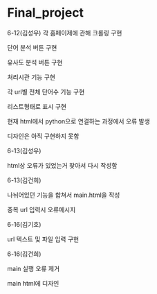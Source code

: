 # Final_project
6-12(김성우)
각 홈페이제에 관해 크롤링 구현

단어 분석 버튼 구현

유사도 분석 버튼 구현

처리시관 기능 구현

각 url별 전체 단어수 기능 구현

리스트형태로 표시 구현

현재 html에서 python으로 연결하는 과정에서 오류 발생

디자인은 아직 구현하지 못함

6-13(김성우)

html상 오류가 있었는거 찾아서 다시 작성함

6-13(김건희)

나뉘어있던 기능을 합쳐서 main.html을 작성

중복 url 입력시 오류메시지 

6-16(김기호)

url 텍스트 및 파일 입력 구현

6-16(김건희)

main 실행 오류 제거

main html에 디자인 
